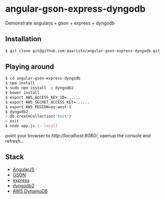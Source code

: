 angular-gson-express-dyngodb
===========================

Demonstrate angularjs + gson + express + dyngodb

## Installation

```sh
$ git clone git@github.com:aaaristo/angular-gson-express-dyngodb.git
```

## Playing around

```sh
$ cd angular-gson-express-dyngodb
$ npm install
$ sudo npm install -g dyngodb2
$ bower install
$ export AWS_ACCESS_KEY_ID=......
$ export AWS_SECRET_ACCESS_KEY=......
$ export AWS_REGION=eu-west-1
$ dyngodb2
> db.createCollection('test')
> exit
$ node app.js [--local]
```

point your browser to *http://localhost:8080/*, openup the console and refresh...

## Stack

* [AngularJS](https://angularjs.org/)
* [GSON](https://github.com/aaaristo/gson)
* [express](http://expressjs.com/)
* [dyngodb2](https://github.com/aaaristo/dyngodb)
* [AWS DynamoDB](https://aws.amazon.com/dynamodb/)
